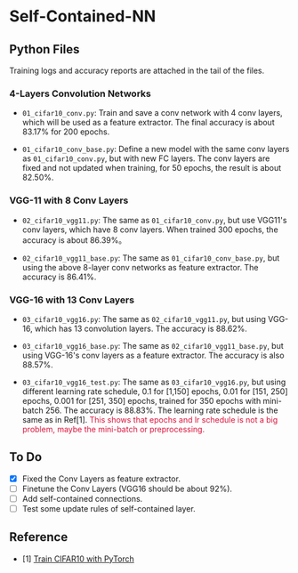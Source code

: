 # Self-Contained-NN

## Python Files

Training logs and accuracy reports are attached in the tail of the files.

### 4-Layers Convolution Networks

* `01_cifar10_conv.py`: Train and save a conv network with 4 conv layers, which will be used as a feature extractor. The final accuracy is about 83.17% for 200 epochs.

* `01_cifar10_conv_base.py`: Define a new model with the same conv layers as `01_cifar10_conv.py`, but with new FC layers. The conv layers are fixed and not updated when training, for 50 epochs, the result is about 82.50%.

### VGG-11 with 8 Conv Layers

* `02_cifar10_vgg11.py`: The same as `01_cifar10_conv.py`, but use VGG11's conv layers, which have 8 conv layers. When trained 300 epochs, the accuracy is about 86.39%。

* `02_cifar10_vgg11_base.py`: The same as `01_cifar10_conv_base.py`, but using the above 8-layer conv networks as feature extractor. The accuracy is 86.41%.

### VGG-16 with 13 Conv Layers

* `03_cifar10_vgg16.py`: The same as `02_cifar10_vgg11.py`, but using VGG-16, which has 13 convolution layers. The accuracy is 88.62%.

* `03_cifar10_vgg16_base.py`: The same as `02_cifar10_vgg11_base.py`, but using VGG-16's conv layers as a feature extractor. The accuracy is also 88.57%.

* `03_cifar10_vgg16_test.py`: The same as `03_cifar10_vgg16.py`, but using different learning rate schedule, 0.1 for [1,150] epochs, 0.01 for [151, 250] epochs, 0.001 for [251, 350] epochs, trained for 350 epochs with mini-batch 256. The accuracy is 88.83%. The learning rate schedule is the same as in Ref[1]. <font color=#DC143C> This shows that epochs and lr schedule is not a big problem, maybe the mini-batch or preprocessing.</font>

## To Do

- [x] Fixed the Conv Layers as feature extractor.
- [ ] Finetune the Conv Layers (VGG16 should be about 92%).
- [ ] Add self-contained connections.
- [ ] Test some update rules of self-contained layer.

## Reference

* [1] [Train CIFAR10 with PyTorch](https://github.com/hlthu/pytorch-cifar)
